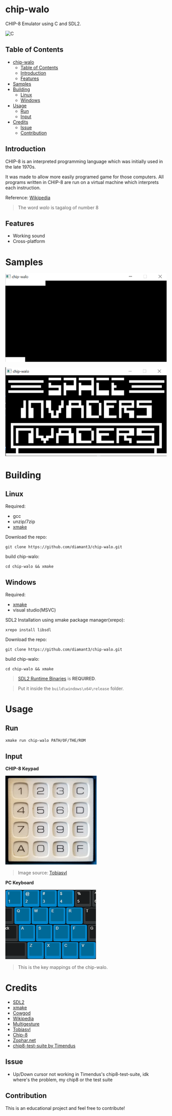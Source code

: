 # chip-walo

CHIP-8 Emulator using C and SDL2.

![C](https://img.shields.io/badge/Language-c-gold?style=for-the-badge)

## Table of Contents

- [chip-walo](#chip-walo)
  - [Table of Contents](#table-of-contents)
  - [Introduction](#introduction)
  - [Features](#features)
- [Samples](#samples)
- [Building](#building)
  - [Linux](#linux)
  - [Windows](#windows)
- [Usage](#usage)
  - [Run](#run)
  - [Input](#input)
- [Credits](#credits)
  - [Issue](#issue)
  - [Contribution](#contribution)

## Introduction

CHIP-8 is an interpreted programming language which was initially used in the late 1970s.

It was made to allow more easily programed game for those computers. All programs written in CHIP-8 are run on a virtual machine which interprets each instruction.

Reference: [Wikipedia](https://en.wikipedia.org/wiki/CHIP-8)

> The word *walo* is tagalog of number 8

## Features

- Working sound
- Cross-platform

# Samples

![chip-walo](images/chip-walo.gif)

![Space Invaders](images/Space_Invaders.png)

# Building

## Linux

Required:
- gcc
- unzip/7zip
- [xmake](https://xmake.io/#/guide/installation)

Download the repo:

```
git clone https://github.com/diamant3/chip-walo.git
```

build chip-walo:

```
cd chip-walo && xmake
```

## Windows

Required:

- [xmake](https://xmake.io/#/guide/installation)
- visual studio(MSVC)

SDL2 Installation using xmake package manager(xrepo):

```
xrepo install libsdl
```

Download the repo:

```
git clone https://github.com/diamant3/chip-walo.git
```

build chip-walo:

```
cd chip-walo && xmake
```

 > [SDL2 Runtime Binaries](https://www.libsdl.org/download-2.0.php) is **REQUIRED**.

 > Put it inside the ``` build\windows\x64\release ``` folder.

# Usage

## Run

```
xmake run chip-walo PATH/OF/THE/ROM
```

## Input

**CHIP-8 Keypad**

<img src="images/cosmac-vip-keyboard.png" width="285px">

> Image source: [Tobiasvl](https://tobiasvl.github.io/blog/write-a-chip-8-emulator/)

**PC Keyboard**

![Keyboard Input](images/input.png)

> This is the key mappings of the chip-walo.

# Credits

- [SDL2](https://www.libsdl.org/)
- [xmake](https://xmake.io/#/)
- [Cowgod](http://devernay.free.fr/hacks/chip8/C8TECH10.HTM)
- [Wikipedia](https://en.wikipedia.org/wiki/CHIP-8)
- [Multigesture](https://multigesture.net/articles/how-to-write-an-emulator-chip-8-interpreter/)
- [Tobiasvl](https://tobiasvl.github.io/blog/write-a-chip-8-emulator/)
- [Chip-8](https://chip-8.github.io/links/)
- [Zophar.net](https://www.zophar.net/pdroms/chip8.html)
- [chip8-test-suite by Timendus](https://github.com/Timendus/chip8-test-suite)

## Issue
- Up/Down cursor not working in Timendus's chip8-test-suite, idk where's the problem, my chip8 or the test suite

## Contribution

This is an educational project and feel free to contribute!
